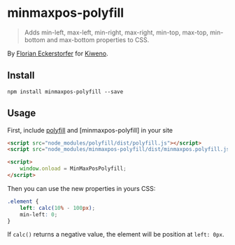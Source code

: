 minmaxpos-polyfill
==================

> Adds min-left, max-left, min-right, max-right, min-top, max-top, min-bottom and max-bottom properties to CSS.

By [Florian Eckerstorfer](https://florian.ec) for [Kiweno](https://kiweno.com).

Install
-------

```shell
npm install minmaxpos-polyfill --save
```

Usage
-----

First, include [polyfill]() and [minmaxpos-polyfill] in your site

```html
<script src="node_modules/polyfill/dist/polyfill.js"></script>
<script src="node_modules/minmaxpos-polyfill/dist/minmaxpos.polyfill.js"></script>

<script>
    window.onload = MinMaxPosPolyfill;
</script>
```

Then you can use the new properties in yours CSS:

```css
.element {
    left: calc(10% - 100px);
    min-left: 0;
}
```

If `calc()` returns a negative value, the element will be position at `left: 0px`.
